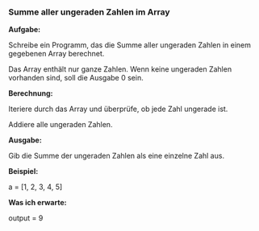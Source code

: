 ### **Summe aller ungeraden Zahlen im Array**

**Aufgabe:**

Schreibe ein Programm, das die Summe aller ungeraden Zahlen in einem gegebenen Array berechnet.

Das Array enthält nur ganze Zahlen. Wenn keine ungeraden Zahlen vorhanden sind, soll die Ausgabe 0 sein.

**Berechnung:**

Iteriere durch das Array und überprüfe, ob jede Zahl ungerade ist.

Addiere alle ungeraden Zahlen.


**Ausgabe:**

Gib die Summe der ungeraden Zahlen als eine einzelne Zahl aus.

**Beispiel:**

a = [1, 2, 3, 4, 5]

**Was ich erwarte:**

output = 9
